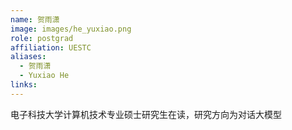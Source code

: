 ```yaml
---
name: 贺雨潇
image: images/he_yuxiao.png
role: postgrad
affiliation: UESTC
aliases:
  - 贺雨潇
  - Yuxiao He
links:
---
```


电子科技大学计算机技术专业硕士研究生在读，研究方向为对话大模型
